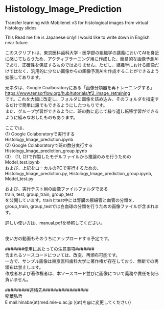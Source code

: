 # Histology_Image_Prediction
Transfer learning with Mobilenet v3 for histological images from virtual histology slides

This Read me file is Japanese only! I would like to write down in English near future.

このスクリプトは、東京医科歯科大学・医学部の組織学の講義においてAIを身近に感じてもらうため、アクティブラーニング用に作成した、簡易的な画像予測AIであり、正確性を保証するものではありません。ただし、組織学における画像だけではなく、汎用的に少ない画像からの画像予測AIを作成することができるよう拡張してあります。

元ネタは、Google Coalboratoryにある「画像分類器を再トレーニングする」<br>
https://www.tensorflow.org/hub/tutorials/tf2_image_retraining <br>
です。これを大幅に改定し、フォルダに画像を詰め込み、そのフォルダを指定するだけで簡単に誰でもできるようにしたつもりです。<br>
また、グループ学習ができるように、班の数に応じて繰り返し転移学習ができるように組みなおしたものもあります。

ここでは、<br>
(1) Google Colaboratoryで実行する<br>
Histology_Image_prediction.ipynb<br>
(2) Google Colaboratoryで班の数分実行する<br>
Histology_Image_prediction_group.ipynb<br>
(3)　(1), (2)で作製したモデルファイルから推論のみを行うための<br>
Model_test.ipynb<br>
および、上記をローカルのPCで実行するための、<br>
Histology_Image_prediction.py, Histology_Image_prediction_group.ipynb, Model_test.py

および、実行テスト用の画像ファイルフォルダである<br>
train, test, group_train, group_test<br>
を公開しています。trainとtest中には腎臓の尿細管と血管の分類を、group_train, group_testでは白血球の分類を行うための画像ファイルが含まれます。<br>

詳しい使い方は、manual.pdfを参照してください。<br><br>

使い方の動画もそのうちにアップロードする予定です。


#######使用にあたっての注意事項#######<br>
含まれるソースコードについては、改変、再頒布可能です。<br>
一方で、サンプル画像は東京医科歯科大学に著作権が存在しており、無断での再頒布は禁止します。<br>
作成者および著作権者は、本ソースコード並びに画像について義務や責任を何ら負いません。<br>

#########連絡先#################<br>
稲葉弘哲<br>
E mail:hinaba{at}med.mie-u.ac.jp ({at}を@に変更してください）
